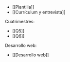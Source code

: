 + [[Plantilla]]
+ [[Currículum y entrevista]]

Cuatrimestres:
+ [[Q5]]
+ [[Q6]]

Desarrollo web:
+ [[Desarrollo web]]

